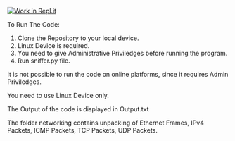 [![Work in Repl.it](https://classroom.github.com/assets/work-in-replit-14baed9a392b3a25080506f3b7b6d57f295ec2978f6f33ec97e36a161684cbe9.svg)](https://classroom.github.com/online_ide?assignment_repo_id=283422&assignment_repo_type=GroupAssignmentRepo)

To Run The Code:
1. Clone the Repository to your local device.
2. Linux Device is required.
3. You need to give Administrative Priviledges before running the program.
4. Run sniffer.py file.

It is not possible to run the code on online platforms, since it requires Admin Priviledges.

You need to use Linux Device only.

The Output of the code is displayed in Output.txt

The folder networking contains unpacking of Ethernet Frames, IPv4 Packets, ICMP Packets, TCP Packets, UDP Packets.
